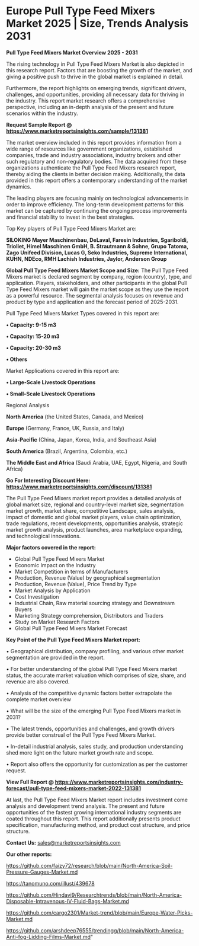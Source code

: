  # Europe Pull Type Feed Mixers Market 2025 | Size, Trends Analysis 2031

<Strong> Pull Type Feed Mixers Market Overview 2025 - 2031</strong>

The rising technology in Pull Type Feed Mixers Market is also depicted in this research report. Factors that are boosting the growth of the market, and giving a positive push to thrive in the global market is explained in detail.

Furthermore, the report highlights on emerging trends, significant drivers, challenges, and opportunities, providing all necessary data for thriving in the industry. This report market research offers a comprehensive perspective, including an in-depth analysis of the present and future scenarios within the industry.

<strong>Request Sample Report @ <a href=https://www.marketreportsinsights.com/sample/131381>https://www.marketreportsinsights.com/sample/131381</a></strong>

The market overview included in this report provides information from a wide range of resources like government organizations, established companies, trade and industry associations, industry brokers and other such regulatory and non-regulatory bodies. The data acquired from these organizations authenticate the Pull Type Feed Mixers research report, thereby aiding the clients in better decision making. Additionally, the data provided in this report offers a contemporary understanding of the market dynamics.

The leading players are focusing mainly on technological advancements in order to improve efficiency. The long-term development patterns for this market can be captured by continuing the ongoing process improvements and financial stability to invest in the best strategies.

Top Key players of Pull Type Feed Mixers Market are:

<strong>SILOKING Mayer Maschinenbau, DeLaval, Faresin Industries, Sgariboldi, Trioliet, Himel Maschinen GmbH, B. Strautmann & Sohne, Grupo Tatoma, Zago Unifeed Division, Lucas G, Seko Industries, Supreme International, KUHN, NDEco, RMH Lachish Industries, Jaylor, Anderson Group</strong>

<strong><b>Global Pull Type Feed Mixers Market Scope and Size:</b></strong>
The Pull Type Feed Mixers market is declared segment by company, region (country), type, and application. Players, stakeholders, and other participants in the global Pull Type Feed Mixers market will gain the market scope as they use the report as a powerful resource. The segmental analysis focuses on revenue and product by type and application and the forecast period of 2025-2031.

Pull Type Feed Mixers Market Types covered in this report are:

<strong>• Capacity: 9-15 m3

• Capacity: 15-20 m3

• Capacity: 20-30 m3

• Others</strong>

Market Applications covered in this report are:

<strong>• Large-Scale Livestock Operations

• Small-Scale Livestock Operations</strong> 

Regional Analysis

<strong>North America</strong> (the United States, Canada, and Mexico)

<strong>Europe</strong> (Germany, France, UK, Russia, and Italy)

<strong>Asia-Pacific</strong> (China, Japan, Korea, India, and Southeast Asia)

<strong>South America</strong> (Brazil, Argentina, Colombia, etc.)

<strong>The Middle East and Africa</strong> (Saudi Arabia, UAE, Egypt, Nigeria, and South Africa)

<strong>Go For Interesting Discount Here: <a href=https://www.marketreportsinsights.com/discount/131381>https://www.marketreportsinsights.com/discount/131381</a></strong>

The Pull Type Feed Mixers market report provides a detailed analysis of global market size, regional and country-level market size, segmentation market growth, market share, competitive Landscape, sales analysis, impact of domestic and global market players, value chain optimization, trade regulations, recent developments, opportunities analysis, strategic market growth analysis, product launches, area marketplace expanding, and technological innovations.

<strong><b>Major factors covered in the report:</b></strong>
<ul>
  <li>Global Pull Type Feed Mixers Market </li>
  <li>Economic Impact on the Industry</li>
  <li>Market Competition in terms of Manufacturers</li>
  <li>Production, Revenue (Value) by geographical segmentation</li>
  <li>Production, Revenue (Value), Price Trend by Type</li>
  <li>Market Analysis by Application</li>
  <li>Cost Investigation</li>
  <li>Industrial Chain, Raw material sourcing strategy and Downstream Buyers</li>
  <li>Marketing Strategy comprehension, Distributors and Traders</li>
  <li>Study on Market Research Factors</li>
  <li>Global Pull Type Feed Mixers Market Forecast</li>
</ul>

<strong><b>Key Point of the Pull Type Feed Mixers Market report:</b></strong>

• Geographical distribution, company profiling, and various other market segmentation are provided in the report.

• For better understanding of the global Pull Type Feed Mixers market status, the accurate market valuation which comprises of size, share, and revenue are also covered.

• Analysis of the competitive dynamic factors better extrapolate the complete market overview

• What will be the size of the emerging Pull Type Feed Mixers market in 2031?

• The latest trends, opportunities and challenges, and growth drivers provide better construal of the Pull Type Feed Mixers Market.

• In-detail industrial analysis, sales study, and production understanding shed more light on the future market growth rate and scope.

• Report also offers the opportunity for customization as per the customer request.

<strong><b>View Full Report @ <a href=https://www.marketreportsinsights.com/industry-forecast/pull-type-feed-mixers-market-2022-131381>https://www.marketreportsinsights.com/industry-forecast/pull-type-feed-mixers-market-2022-131381</a></b></strong>


At last, the Pull Type Feed Mixers Market report includes investment come analysis and development trend analysis. The present and future opportunities of the fastest growing international industry segments are coated throughout this report. This report additionally presents product specification, manufacturing method, and product cost structure, and price structure.

<strong>Contact Us:</strong>
sales@marketreportsinsights.com

<strong>Our other reports:</strong>

<a href=https://github.com/faizy72/research/blob/main/North-America-Soil-Pressure-Gauges-Market.md>https://github.com/faizy72/research/blob/main/North-America-Soil-Pressure-Gauges-Market.md</a>

<a href=https://tanomuno.com/illust/439678>https://tanomuno.com/illust/439678</a>

<a href=https://github.com/Hindavi9/Researchtrends/blob/main/North-America-Disposable-Intravenous-IV-Fluid-Bags-Market.md>https://github.com/Hindavi9/Researchtrends/blob/main/North-America-Disposable-Intravenous-IV-Fluid-Bags-Market.md</a>

<a href=https://github.com/cargo2301/Market-trend/blob/main/Europe-Water-Picks-Market.md>https://github.com/cargo2301/Market-trend/blob/main/Europe-Water-Picks-Market.md</a>

<a href=https://github.com/arshdeep76555/trendingg/blob/main/North-America-Anti-fog-Lidding-Films-Market.md>https://github.com/arshdeep76555/trendingg/blob/main/North-America-Anti-fog-Lidding-Films-Market.md</a>"
